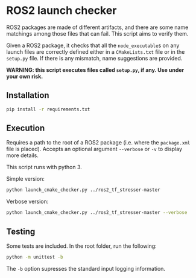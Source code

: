 # ROS2 launch checker

ROS2 packages are made of different artifacts, and there are some name matchings
among those files that can fail. This script aims to verify them.

Given a ROS2 package, it checks that all the `node_executable`s on any launch
files are correctly defined either in a `CMakeLists.txt` file or in the 
`setup.py` file. If there is any mismatch, name suggestions are provided. 

**WARNING: this script executes files called `setup.py`, if any. Use under your
own risk.**

## Installation

```bash
pip install -r requirements.txt
```

## Execution

Requires a path to the root of a ROS2 package (i.e. where the `package.xml`
file is placed). Accepts an optional argument ``--verbose`` or `-v` to display
more details.

This script runs with python 3.

Simple version:

```bash
python launch_cmake_checker.py ../ros2_tf_stresser-master 
```

Verbose version:

```bash
python launch_cmake_checker.py ../ros2_tf_stresser-master --verbose
```


## Testing

Some tests are included. In the root folder, run the following:

```bash
python -m unittest -b
```

The `-b` option supresses the standard input logging information.